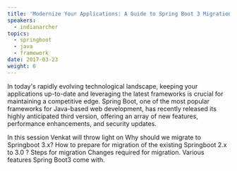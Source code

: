 ```yaml
---
title: 'Modernize Your Applications: A Guide to Spring Boot 3 Migration'
speakers:
  - indianarcher
topics:
  - springboot
  - java 
  - framework
date: 2017-03-23
weight: 6
---
```

In today's rapidly evolving technological landscape, keeping your applications up-to-date and leveraging the latest frameworks is crucial for maintaining a competitive edge. Spring Boot, one of the most popular frameworks for Java-based web development, has recently released its highly anticipated third version, offering an array of new features, performance enhancements, and security updates.

In this session Venkat will throw light on 
Why should we migrate to Springboot 3.x?
How to prepare for migration of the existing Springboot 2.x to 3.0 ?
    Steps for migration
    Changes required for migration.
Various features Spring Boot3 come with.
